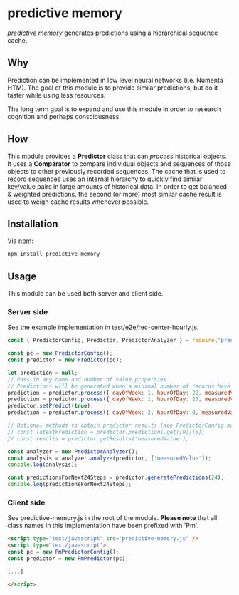 # predictive memory

_predictive memory_ generates predictions using a hierarchical sequence cache.

## Why

Prediction can be implemented in low level neural networks (i.e. Numenta HTM). The goal of this module is to provide similar predictions, but do it faster while using less resources.

The long term goal is to expand and use this module in order to research cognition and perhaps consciousness.

## How

This module provides a **Predictor** class that can _process_ historical objects. It uses a **Comparator** to compare individual objects and sequences of those objects to other previously recorded sequences. 
The cache that is used to record sequences uses an internal hierarchy to quickly find similar key/value pairs in large amounts of historical data. In order to get balanced & weighted predictions, the second (or more) most similar cache result is used to weigh cache results whenever possible.

## Installation

Via [npm](https://www.npmjs.com/):

```bash
npm install predictive-memory
```

## Usage 

This module can be used both server and client side.

### Server side

See the example implementation in test/e2e/rec-center-hourly.js.

```js
const { PredictorConfig, Predictor, PredictorAnalyzer } = require('predictive-memory');

const pc = new PredictorConfig();
const predictor = new Predictor(pc);

let prediction = null;
// Pass in any name and number of value properties
// Predictions will be generated when a minimal number of records have been processed
prediction = predictor.process({ dayOfWeek: 1, hourOfDay: 22, measuredValue: 5.5 });
prediction = predictor.process({ dayOfWeek: 1, hourOfDay: 23, measuredValue: 6.5 });
predictor.setPredict(true);
prediction = predictor.process({ dayOfWeek: 2, hourOfDay: 0, measuredValue: 1.5 });

// Optional methods to obtain predictor results (see PredictorConfig.maxPredictionHistorySize)
// const latestPrediction = predictor.predictions.get([0])[0];
// const results = predictor.getResults('measuredValue');

const analyzer = new PredictorAnalyzer();
const analysis = analyzer.analyze(predictor, ['measuredValue']);
console.log(analysis);

const predictionsForNext24Steps = predictor.generatePredictions(24);
console.log(predictionsForNext24Steps);
```

### Client side

See predictive-memory.js in the root of the module.
**Please note** that all class names in this implementation have been prefixed with 'Pm'.

```html
<script type="text/javascript" src="predictive-memory.js" />
<script type="text/javascript">
const pc = new PmPredictorConfig();
const predictor = new PmPredictor(pc);

[...]

</script>
```

